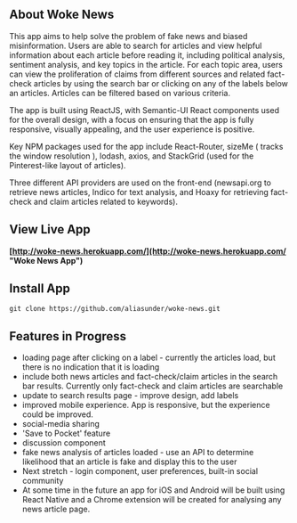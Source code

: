 ## About Woke News

This app aims to help solve the problem of fake news and biased misinformation. Users are able to search for articles and view helpful information about each article before reading it, including political analysis, sentiment analysis, and key topics in the article. For each topic area, users can view the proliferation of claims from different sources and related fact-check articles by using the search bar or clicking on any of the labels below an articles. Articles can be filtered based on various criteria.  


The app is built using ReactJS, with Semantic-UI React components used for the overall design, with a focus on ensuring that the app is fully responsive, visually appealing, and the user experience is positive.  

Key NPM packages used for the app include React-Router, sizeMe ( tracks the window resolution ), lodash, axios, and StackGrid (used for the Pinterest-like layout of articles).  

Three different API providers are used on the front-end (newsapi.org to retrieve news articles, Indico for text analysis, and Hoaxy for retrieving fact-check and claim articles related to keywords).

## View Live App

**[http://woke-news.herokuapp.com/](http://woke-news.herokuapp.com/ "Woke News App")**

## Install App
```
git clone https://github.com/aliasunder/woke-news.git
```

## Features in Progress

* loading page after clicking on a label - currently the articles load, but there is no indication that it is loading
* include both news articles and fact-check/claim articles in the search bar results. Currently only fact-check and claim articles are searchable
* update to search results page - improve design, add labels
* improved mobile experience. App is responsive, but the experience could be improved. 
* social-media sharing
* 'Save to Pocket' feature
* discussion component
* fake news analysis of articles loaded - use an API to determine likelihood that an article is fake and display this to the user
* Next stretch - login component, user preferences, built-in social community
* At some time in the future an app for iOS and Android will be built using React Native and a Chrome extension will be created for analysing any news article page. 
